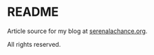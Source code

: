 README
======

Article source for my blog at [serenalachance.org](https://serenalachance.org).

All rights reserved.
